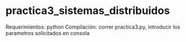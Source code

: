 # practica3_sistemas_distribuidos

Requerimientos: python
Compilación: correr practica3.py, introducir los parametros solicitados en consola
